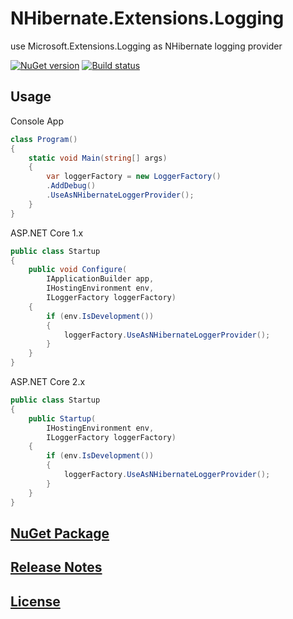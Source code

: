# NHibernate.Extensions.Logging

use Microsoft.Extensions.Logging as NHibernate logging provider

[![NuGet version](https://img.shields.io/nuget/v/NHibernate.Extensions.Logging.svg?style=flat-square)](https://www.nuget.org/packages/NHibernate.Extensions.Logging/)
[![Build status](https://ci.appveyor.com/api/projects/status/m76t1k6o82g494s3?svg=true)](https://ci.appveyor.com/project/akunzai/nhibernate-extensions-logging)

## Usage

Console App

```csharp
class Program()
{
	static void Main(string[] args)
	{
		var loggerFactory = new LoggerFactory()
		.AddDebug()
		.UseAsNHibernateLoggerProvider();
	}
}
```

ASP.NET Core 1.x

```csharp
public class Startup
{
	public void Configure(
        IApplicationBuilder app,
        IHostingEnvironment env,
        ILoggerFactory loggerFactory)
	{
		if (env.IsDevelopment())
		{
			loggerFactory.UseAsNHibernateLoggerProvider();
		}
	}
}
```

ASP.NET Core 2.x

```csharp
public class Startup
{
	public Startup(
        IHostingEnvironment env,
        ILoggerFactory loggerFactory)
    {
        if (env.IsDevelopment())
        {
            loggerFactory.UseAsNHibernateLoggerProvider();
        }
    }
}
```

## [NuGet Package](https://www.nuget.org/packages/NHibernate.Extensions.Logging)
## [Release Notes](https://github.com/akunzai/NHibernate.Extensions.Logging/releases)
## [License](LICENSE.md)